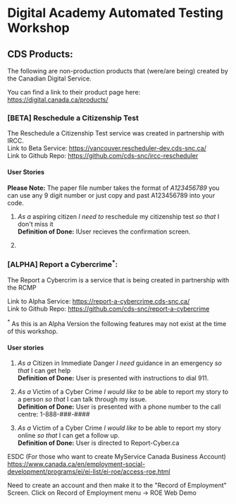# Digital Academy Automated Testing Workshop




## CDS Products: 

The following are non-production products that (were/are being) created by the Canadian Digital Service. 

You can find a link to their product page here: https://digital.canada.ca/products/

### [BETA] Reschedule a  Citizenship Test

The Reschedule a Citizenship Test service was created in partnership with IRCC.   
Link to Beta Service: https://vancouver.rescheduler-dev.cds-snc.ca/  
Link to Github Repo: https://github.com/cds-snc/ircc-rescheduler


#### User Stories 

**Please Note:** The paper file number takes the format of *A123456789* you can use any 9 digit number or just copy and past A123456789 into your code.

1. *As a* aspiring citizen *I need to* reschedule my citizenship test *so that* I don't miss it  
**Definition of Done:** IUser recieves the confirmation screen.

2. 

### [ALPHA] Report a Cybercrime<sup>*</sup>:  
The Report a Cybercrim is a service that is being created in partnership with the RCMP

Link to Alpha Service: https://report-a-cybercrime.cds-snc.ca/  
Link to Github Repo: https://github.com/cds-snc/report-a-cybercrime

<sup>*</sup> As this is an Alpha Version the following features may not exist at the time of this workshop.

#### User stories

1. *As a* Citizen in Immediate Danger *I need* guidance in an emergency *so that* I can get help  
**Definition of Done:** User is presented with instructions to dial 911.

2. *As a* Victim of a Cyber Crime *I would like to* be able to report my story to a person *so that* I can talk through my issue.  
**Definition of Done:** User is presented with a phone number to the call centre: 
1-888-###-####

3. *As a* Victim of a Cyber Crime *I would like to* be able to report my story online *so that* I can get a follow up.  
**Definition of Done:** User is directed to Report-Cyber.ca 


ESDC (For those who want to create MyService Canada Business Account)
https://www.canada.ca/en/employment-social-development/programs/ei/ei-list/ei-roe/access-roe.html

Need to create an account and then make it to the "Record of Employment" Screen. 
Click on Record of Employment menu -> ROE Web Demo


